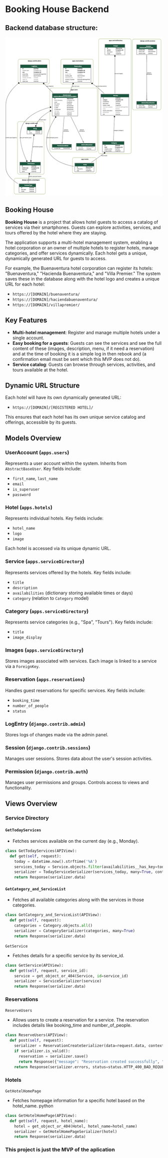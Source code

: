 # Booking House Backend
## Backend database structure:
<img src='./models.png' alt='Booking House Backend (Alberto200420)'/>

## Booking House

**Booking House** is a project that allows hotel guests to access a catalog of services via their smartphones. Guests can explore activities, services, and tours offered by the hotel where they are staying.

The application supports a multi-hotel management system, enabling a hotel corporation or an owner of multiple hotels to register hotels, manage categories, and offer services dynamically. Each hotel gets a unique, dynamically generated URL for guests to access.

For example, the Buenaventura hotel corporation can register its hotels: "Buenaventura," "Hacienda Buenaventura," and "Villa Premier." The system saves these in the database along with the hotel logo and creates a unique URL for each hotel:

- `https://[DOMAIN]/buenaventura/`
- `https://[DOMAIN]/haciendabuenaventura/`
- `https://[DOMAIN]/villapremier/`

## Key Features

- **Multi-hotel management**: Register and manage multiple hotels under a single account.
- **Easy booking for a guests**: Guests can see the services and see the full content of these (images, description, menu, if it need a reservation) and at the time of booking it is a simple log in then rebook and (a confirmation email must be sent which this MVP does not do).
- **Service catalog**: Guests can browse through services, activities, and tours available at the hotel.

## Dynamic URL Structure

Each hotel will have its own dynamically generated URL:

- `https://[DOMAIN]/[REGISTERED HOTEL]/`


This ensures that each hotel has its own unique service catalog and offerings, accessible by its guests.

## Models Overview

### UserAccount (`apps.users`)
Represents a user account within the system. Inherits from `AbstractBaseUser`. Key fields include:
- `first_name`, `last_name`
- `email`
- `is_superuser`
- `password`

### Hotel (`apps.hotels`)
Represents individual hotels. Key fields include:
- `hotel_name`
- `logo`
- `image`

Each hotel is accessed via its unique dynamic URL.

### Service (`apps.serviceDirectory`)
Represents services offered by the hotels. Key fields include:
- `title`
- `description`
- `availabilities` (dictionary storing available times or days)
- `category` (relation to `Category` model)

### Category (`apps.serviceDirectory`)
Represents service categories (e.g., "Spa", "Tours"). Key fields include:
- `title`
- `image_display`

### Images (`apps.serviceDirectory`)
Stores images associated with services. Each image is linked to a service via a `ForeignKey`.

### Reservation (`apps.reservations`)
Handles guest reservations for specific services. Key fields include:
- `booking_time`
- `number_of_people`
- `status`

### LogEntry (`django.contrib.admin`)
Stores logs of changes made via the admin panel.

### Session (`django.contrib.sessions`)
Manages user sessions. Stores data about the user's session activities.

### Permission (`django.contrib.auth`)
Manages user permissions and groups. Controls access to views and functionality.

## Views Overview

### Service Directory

#### `GetTodayServices`
- Fetches services available on the current day (e.g., Monday).
  
```python
class GetTodayServices(APIView):
  def get(self, request):
    today = datetime.now().strftime('%A')
    services_today = Service.objects.filter(availabilities__has_key=today)
    serializer = TodayServiceSerializer(services_today, many=True, context={'today': today})
    return Response(serializer.data)
```

#### `GetCategory_and_ServiceList`
- Fetches all available categories along with the services in those categories.

```python
class GetCategory_and_ServiceList(APIView):
  def get(self, request):
    categories = Category.objects.all()
    serializer = CategorySerializer(categories, many=True)
    return Response(serializer.data)
```
`GetService`
- Fetches details for a specific service by its service_id.

```python
class GetService(APIView):
  def get(self, request, service_id):
    service = get_object_or_404(Service, id=service_id)
    serializer = ServiceSerializer(service)
    return Response(serializer.data)
```
### Reservations
`ReserveUsers`
- Allows users to create a reservation for a service. The reservation includes details like booking_time and number_of_people.

```python
class ReserveUsers(APIView):
  def post(self, request):
    serializer = ReservationCreateSerializer(data=request.data, context={'request': request})
    if serializer.is_valid():
      reservation = serializer.save()
      return Response({"message": "Reservation created successfully", "reservation_id": reservation.id}, status=status.HTTP_201_CREATED)
    return Response(serializer.errors, status=status.HTTP_400_BAD_REQUEST)
```
### Hotels
`GetHotelHomePage`
- Fetches homepage information for a specific hotel based on the hotel_name.
python

```python
class GetHotelHomePage(APIView):
  def get(self, request, hotel_name):
    hotel = get_object_or_404(Hotel, hotel_name=hotel_name)
    serializer = GetHotelHomePageSerializer(hotel)
    return Response(serializer.data)
```

### This project is just the MVP of the aplication 